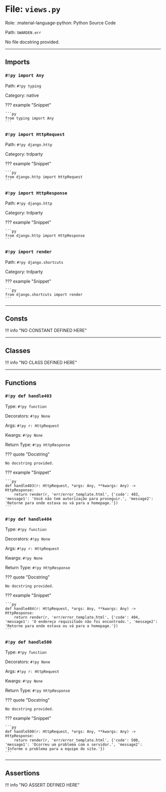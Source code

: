 # File: `views.py`

Role: :material-language-python: Python Source Code

Path: `SWARDEN.err`

No file docstring provided.

---

## Imports

### `#!py import Any`

Path: `#!py typing`

Category: native

??? example "Snippet"

    ```py
    from typing import Any
    ```

### `#!py import HttpRequest`

Path: `#!py django.http`

Category: trdparty

??? example "Snippet"

    ```py
    from django.http import HttpRequest
    ```

### `#!py import HttpResponse`

Path: `#!py django.http`

Category: trdparty

??? example "Snippet"

    ```py
    from django.http import HttpResponse
    ```

### `#!py import render`

Path: `#!py django.shortcuts`

Category: trdparty

??? example "Snippet"

    ```py
    from django.shortcuts import render
    ```



---

## Consts

!!! info "NO CONSTANT DEFINED HERE"

---

## Classes

!!! info "NO CLASS DEFINED HERE"

---

## Functions

### `#!py def handle403`

Type: `#!py function`

Decorators: `#!py None`

Args: `#!py r: HttpRequest`

Kwargs: `#!py None`

Return Type: `#!py HttpResponse`

??? quote "Docstring"

    No docstring provided.

??? example "Snippet"

    ```py
    def handle403(r: HttpRequest, *args: Any, **kwargs: Any) -> HttpResponse:
        return render(r, 'err/error_template.html', {'code': 403, 'message1': 'Você não tem autorização para proseguir.', 'message2': 'Retorne para onde estava ou vá para a homepage.'})
    ```

### `#!py def handle404`

Type: `#!py function`

Decorators: `#!py None`

Args: `#!py r: HttpRequest`

Kwargs: `#!py None`

Return Type: `#!py HttpResponse`

??? quote "Docstring"

    No docstring provided.

??? example "Snippet"

    ```py
    def handle404(r: HttpRequest, *args: Any, **kwargs: Any) -> HttpResponse:
        return render(r, 'err/error_template.html', {'code': 404, 'message1': 'O endereço requisitado não foi encontrado.', 'message2': 'Retorne para onde estava ou vá para a homepage.'})
    ```

### `#!py def handle500`

Type: `#!py function`

Decorators: `#!py None`

Args: `#!py r: HttpRequest`

Kwargs: `#!py None`

Return Type: `#!py HttpResponse`

??? quote "Docstring"

    No docstring provided.

??? example "Snippet"

    ```py
    def handle500(r: HttpRequest, *args: Any, **kwargs: Any) -> HttpResponse:
        return render(r, 'err/error_template.html', {'code': 500, 'message1': 'Ocorreu um problema com o servidor.', 'message2': 'Informe o problema para a equipe do site.'})
    ```



---

## Assertions

!!! info "NO ASSERT DEFINED HERE"
